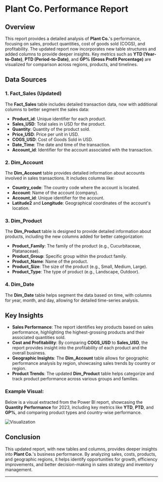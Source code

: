 # Plant Co. Performance Report

## Overview

This report provides a detailed analysis of **Plant Co.**'s performance, focusing on sales, product quantities, cost of goods sold (COGS), and profitability. The updated report now incorporates new table structures and added columns to provide deeper insights. Key metrics such as **YTD (Year-to-Date)**, **PTD (Period-to-Date)**, and **GP% (Gross Profit Percentage)** are visualized for comparison across regions, products, and timelines.

## Data Sources

### 1. **Fact_Sales** (Updated)
The **Fact_Sales** table includes detailed transaction data, now with additional columns to better segment the sales data:
- **Product_id**: Unique identifier for each product.
- **Sales_USD**: Total sales in USD for the product.
- **Quantity**: Quantity of the product sold.
- **Price_USD**: Price per unit in USD.
- **COGS_USD**: Cost of Goods Sold in USD.
- **Date_Time**: The date and time of the transaction.
- **Account_id**: Identifier for the account associated with the transaction.

### 2. **Dim_Account**
The **Dim_Account** table provides detailed information about accounts involved in sales transactions. It includes columns like:
- **Country_code**: The country code where the account is located.
- **Account**: Name of the account (company).
- **Account_id**: Unique identifier for the account.
- **Latitude2** and **Longitude**: Geographical coordinates of the account's location.

### 3. **Dim_Product**
The **Dim_Product** table is designed to provide detailed information about products, including the new columns added for better categorization:
- **Product_Family**: The family of the product (e.g., Cucurbitaceae, Platanaceae).
- **Product_Group**: Specific group within the product family.
- **Product_Name**: Name of the product.
- **Product_Size**: The size of the product (e.g., Small, Medium, Large).
- **Product_Type**: The type of product (e.g., Landscape, Outdoor).

### 4. **Dim_Date**
The **Dim_Date** table helps segment the data based on time, with columns for year, month, and day, allowing for detailed time-series analysis.

## Key Insights

- **Sales Performance**: The report identifies key products based on sales performance, highlighting the highest-grossing products and their associated quantities sold.
- **Cost and Profitability**: By comparing **COGS_USD** to **Sales_USD**, the report provides insight into the profitability of each product and the overall business.
- **Geographic Insights**: The **Dim_Account** table allows for geographic performance analysis by region, showcasing sales trends by country or region.
- **Product Trends**: The updated **Dim_Product** table helps categorize and track product performance across various groups and families.

### Example Visual:
Below is a visual extracted from the Power BI report, showcasing the **Quantity Performance** for 2023, including key metrics like **YTD**, **PTD**, and **GP%**, and comparing product types and country-wise performance.

![Visualization](https://github.com/user-attachments/assets/dff9a03d-eb34-499b-8234-5ffa7f8356fe)


## Conclusion

This updated report, with new tables and columns, provides deeper insights into **Plant Co.**'s business performance. By analyzing sales, costs, products, and geographic regions, it helps identify opportunities for growth, efficiency improvements, and better decision-making in sales strategy and inventory management.

---
